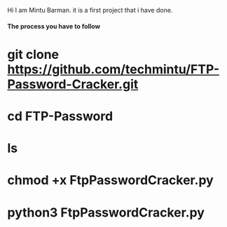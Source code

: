 Hi I am Mintu Barman. it is a first project that i have done.

#### The process you have to follow

# git clone https://github.com/techmintu/FTP-Password-Cracker.git
# cd FTP-Password
# ls
# chmod +x FtpPasswordCracker.py
# python3 FtpPasswordCracker.py
